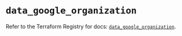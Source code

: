 # `data_google_organization`

Refer to the Terraform Registry for docs: [`data_google_organization`](https://registry.terraform.io/providers/hashicorp/google-beta/6.12.0/docs/data-sources/google_organization).
